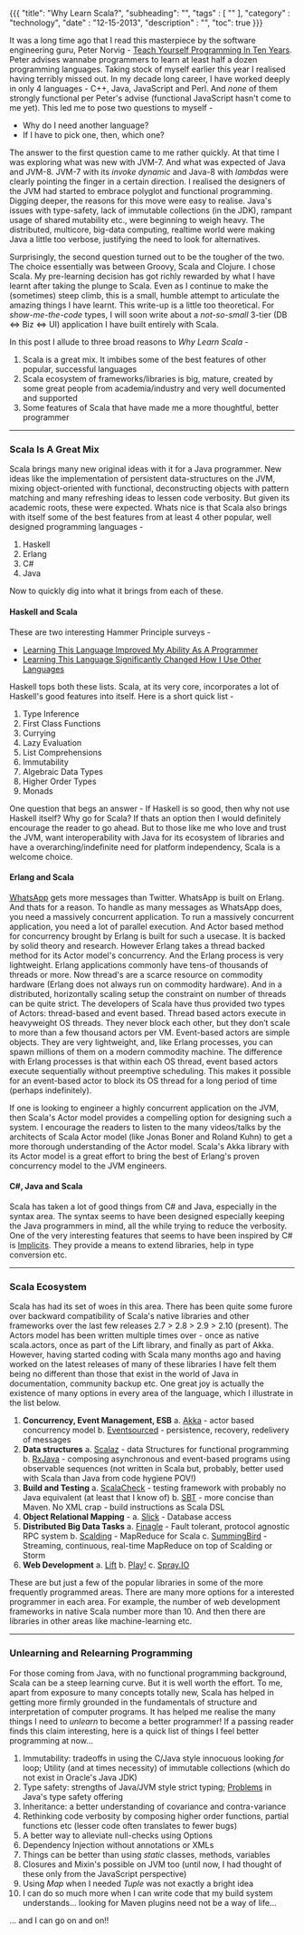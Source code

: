 {{{
    "title": "Why Learn Scala?",
    "subheading": "",
    "tags" : [ "" ],
    "category" : "technology",
    "date" : "12-15-2013",
    "description" : "",
    "toc": true
}}}

It was a long time ago that I read this masterpiece by the software engineering guru, Peter Norvig - [Teach Yourself Programming In Ten Years](http://norvig.com/21-days.html#answers). Peter advises wannabe programmers to learn at least half a dozen programming languages. Taking stock of myself earlier this year I realised having terribly missed out. In my decade long career, I have worked deeply in only 4 languages - C++, Java, JavaScript and Perl. And *none* of them strongly functional per Peter's advise (functional JavaScript hasn't come to me yet). This led me to pose two questions to myself - 

* Why do I need another language? 
* If I have to pick one, then, which one?

The answer to the first question came to me rather quickly. At that time I was exploring what was new with JVM-7. And what was expected of Java and JVM-8. JVM-7 with its *invoke dynamic* and Java-8 with *lambdas* were clearly pointing the finger in a certain direction. I realised the designers of the JVM had started to embrace polyglot and functional programming. Digging deeper, the reasons for this move were easy to realise. Java's issues with type-safety, lack of immutable collections (in the JDK), rampant usage of shared mutability etc., were beginning to weigh heavy. The distributed, multicore, big-data computing, realtime world were making Java a little too verbose, justifying the need to look for alternatives.

Surprisingly, the second question turned out to be the tougher of the two. The choice essentially was between Groovy, Scala and Clojure. I chose Scala. My pre-learning decision has got richly rewarded by what I have learnt after taking the plunge to Scala. Even as I continue to make the (sometimes) steep climb, this is a small, humble attempt to articulate the amazing things I have learnt. This write-up is a little too theoretical. For *show-me-the-code* types, I will soon write about a *not-so-small* 3-tier (DB <=> Biz <=> UI) application I have built entirely with Scala. 

In this post I allude to three broad reasons to *Why Learn Scala* -

1. Scala is a great mix. It imbibes some of the best features of other popular, successful languages
2. Scala ecosystem of frameworks/libraries is big, mature, created by some great people from academia/industry and very well documented and supported
3. Some features of Scala that have made me a more thoughtful, better programmer

<hr>

### Scala Is A Great Mix 

Scala brings many new original ideas with it for a Java programmer. New ideas like the implementation of persistent data-structures on the JVM, mixing object-oriented with functional, deconstructing objects with pattern matching and many refreshing ideas to lessen code verbosity. But given its academic roots, these were expected. Whats nice is that Scala also brings with itself some of the best features from at least 4 other popular, well designed programming languages -

1. Haskell
2. Erlang
3. C#
4. Java

Now to quickly dig into what it brings from each of these.

#### Haskell and Scala
These are two interesting Hammer Principle surveys -

* [Learning This Language Improved My Ability As A Programmer](http://hammerprinciple.com/therighttool/statements/learning-this-language-improved-my-ability-as-a-pr)
* [Learning This Language Significantly Changed How I Use Other Languages](http://hammerprinciple.com/therighttool/statements/learning-this-language-significantly-changed-how-i)

Haskell tops both these lists. Scala, at its very core, incorporates a lot of Haskell's good features into itself. Here is a short quick list -

1. Type Inference
2. First Class Functions
3. Currying
4. Lazy Evaluation
5. List Comprehensions
6. Immutability
7. Algebraic Data Types
8. Higher Order Types
9. Monads

One question that begs an answer - If Haskell is so good, then why not use Haskell itself? Why go for Scala? If thats an option then I would definitely encourage the reader to go ahead. But to those like me who love and trust the JVM, want interoperability with Java for its ecosystem of libraries and have a overarching/indefinite need for platform independency, Scala is a welcome choice.

#### Erlang and Scala
[WhatsApp](http://highscalability.com/blog/2013/11/8/stuff-the-internet-says-on-scalability-for-november-8th-2013.html?SSLoginOk=true) gets more messages than Twitter. WhatsApp is built on Erlang. And thats for a reason. To handle as many messages as WhatsApp does, you need a massively concurrent application. To run a massively concurrent application, you need a lot of parallel execution. And Actor based method for concurrency brought by Erlang is built for such a usecase. It is backed by solid theory and research. However Erlang takes a thread backed method for its Actor model's concurrency. And the Erlang process is very lightweight. Erlang applications commonly have tens-of thousands of threads or more. Now thread's are a scarce resource on commodity hardware (Erlang does not always run on commodity hardware). And in a distributed, horizontally scaling setup the constraint on number of threads can be quite strict. The developers of Scala have thus provided two types of Actors: thread-based and event based. Thread based actors execute in heavyweight OS threads. They never block each other, but they don’t scale to more than a few thousand actors per VM. Event-based actors are simple objects. They are very lightweight, and, like Erlang processes, you can spawn millions of them on a modern commodity machine. The difference with Erlang processes is that within each OS thread, event based actors execute sequentially without preemptive scheduling. This makes it possible for an event-based actor to block its OS thread for a long period of time (perhaps indefinitely).

If one is looking to engineer a highly concurrent application on the JVM, then Scala's Actor model provides a compelling option for designing such a system. I encourage the readers to listen to the many videos/talks by the architects of Scala Actor model (like Jonas Boner and Roland Kuhn) to get a more thorough understanding of the Actor model. Scala's Akka library with its Actor model is a great effort to bring the best of Erlang's proven concurrency model to the JVM engineers.

#### C#, Java and Scala
Scala has taken a lot of good things from C# and Java, especially in the syntax area. The syntax seems to have been designed especially keeping the Java programmers in mind, all the while trying to reduce the verbosity. One of the very interesting features that seems to have been inspired by C# is [Implicits](http://www.artima.com/pins1ed/implicit-conversions-and-parameters.html). They provide a means to extend libraries, help in type conversion etc. 

<hr>

### Scala Ecosystem
Scala has had its set of woes in this area. There has been quite some furore over backward compatibility of Scala's native libraries and other frameworks over the last few releases 2.7 > 2.8 > 2.9 > 2.10 (present). The Actors model has been written multiple times over - once as native scala.actors, once as part of the Lift library, and finally as part of Akka. However, having started coding with Scala many months ago and having worked on the latest releases of many of these libraries I have felt them being no different than those that exist in the world of Java in documentation, community backup etc. One great joy is actually the existence of many options in every area of the language, which I illustrate in the list below. 

1. **Concurrency, Event Management, ESB**
    a. [Akka](https://github.com/akka/akka) - actor based concurrency model
    b. [Eventsourced](https://github.com/eligosource/eventsourced) - persistence, recovery, redelivery of messages
2. **Data structures**
    a. [Scalaz](https://github.com/scalaz/scalaz) -  data Structures for functional programming
    b. [RxJava](https://github.com/Netflix/RxJava) - composing asynchronous and event-based programs using observable sequences (not written in Scala but, probably, better used with Scala than Java from code hygiene POV!)
3. **Build and Testing**
    a. [ScalaCheck](https://github.com/rickynils/scalacheck) - testing framework with probably no Java equivalent (at least that I know of)
    b. [SBT](https://github.com/sbt/sbt) - more concise than Maven. No XML crap - build instructions as Scala DSL
4. **Object Relational Mapping** -
    a. [Slick](https://github.com/slick/slick) - Database access
5. **Distributed Big Data Tasks**
    a. [Finagle](https://github.com/twitter/finagle) - Fault tolerant, protocol agnostic RPC system
    b. [Scalding](https://github.com/twitter/scalding) - MapReduce for Scala
    c. [SummingBird](https://github.com/twitter/summingbird) - Streaming, continuous, real-time MapReduce on top of Scalding or Storm
6. **Web Development**
    a. [Lift](http://liftweb.net/)
    b. [Play!](http://www.playframework.com/) 
    c. [Spray.IO](http://spray.io/)

These are but just a few of the popular libraries in some of the more frequently programmed areas. There are many more options for a interested programmer in each area. For example, the number of web development frameworks in native Scala number more than 10. And then there are libraries in other areas like machine-learning etc.

<hr>

### Unlearning and Relearning Programming
For those coming from Java, with no functional programming background, Scala can be a steep learning curve. But it is well worth the effort. To me, apart from exposure to many concepts totally new, Scala has helped in getting more firmly grounded in the fundamentals of structure and interpretation of computer programs. It has helped me realise the many things I need to *unlearn* to become a better programmer! If a passing reader finds this claim interesting, here is a quick list of things I feel better programming at now...

1. Immutability: tradeoffs in using the C/Java style innocuous looking *for* loop; Utility (and at times necessity) of immutable collections (which do not exist in Oracle's Java JDK)
2. Type safety: strengths of Java/JVM style strict typing; [Problems](http://code.stephenmorley.org/articles/java-generics-type-erasure/) in Java's type safety offering
3. Inheritance: a better understanding of covariance and contra-variance 
4. Rethinking code verbosity by composing higher order functions, partial functions etc (lesser code often translates to fewer bugs)
5. A better way to alleviate null-checks using Options
6. Dependency Injection without annotations or XMLs
7. Things can be better than using *static* classes, methods, variables
8. Closures and Mixin's possible on JVM too (until now, I had thought of these only from the JavaScript perspective)
9. Using *Map* when I needed *Tuple* was not exactly a bright idea
10. I can do so much more when I can write code that my build system understands... looking for Maven plugins need not be a way of life...

... and I can go on and on!! 

